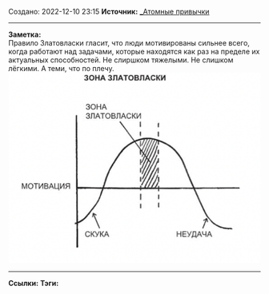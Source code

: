 Создано: 2022-12-10 23:15
**Источник:** [_Атомные привычки](_Атомные%20привычки.md)
***
**Заметка:**  
Правило Златовласки гласит, что люди мотивированы сильнее всего, когда работают над задачами, которые находятся как раз на пределе их актуальных способностей. Не слиршком тяжелыми. Не слишком лёгкими. А теми, что по плечу.
![Зона Златовласки](_attachments/deedbe4ca788fc3c2144780003671539.png)
***
**Ссылки:** 
**Тэги:** 


